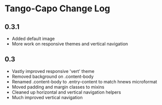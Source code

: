 # Tango-Capo Change Log

## 0.3.1
* Added default image  
* More work on responsive themes and vertical navigation


## 0.3
* Vastly improved responsive 'vert' theme  
* Removed background on .content-body  
* Renamed .content-body to .entry-content to match hnews microformat  
* Moved padding and margin classes to mixins  
* Cleaned up horizontal and vertical navigation helpers  
* Much improved vertical navigation
